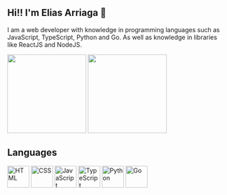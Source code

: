 ## Hi!! I'm Elias Arriaga 👋

I am a web developer with knowledge in programming languages such as JavaScript, TypeScript, Python and Go. As well as knowledge in libraries like ReactJS and NodeJS.

<div>
  <img height="180em" src="https://github-readme-stats.vercel.app/api?username=reamdev&show_icons=true&theme=tokyonight"/>
  <img height="180em" src="https://github-readme-stats.vercel.app/api/top-langs/?username=reamdev&layout=compact&langs_count=8&theme=tokyonight" />
</div>

## Languages

<div>
  <img width="50px" height="50px" alt="HTML" title="HTML" src="https://cdn.jsdelivr.net/gh/devicons/devicon/icons/html5/html5-original-wordmark.svg" />
  <img width="50px" height="50px" alt="CSS" title="CSS" src="https://cdn.jsdelivr.net/gh/devicons/devicon/icons/css3/css3-original-wordmark.svg" />
  <img width="50px" height="50px" alt="JavaScript" title="JavaScript" src="https://cdn.jsdelivr.net/gh/devicons/devicon/icons/javascript/javascript-plain.svg" />
  <img width="50px" height="50px" alt="TypeScript" title="TypeScript" src="https://cdn.jsdelivr.net/gh/devicons/devicon/icons/typescript/typescript-plain.svg" />
  <img width="50px" height="50px" alt="Python" title="Python" src="https://cdn.jsdelivr.net/gh/devicons/devicon/icons/python/python-original.svg" />
  <img width="50px" height="50px" alt="Go" title="Go" src="https://www.vectorlogo.zone/logos/golang/golang-icon.svg" />
</div>
